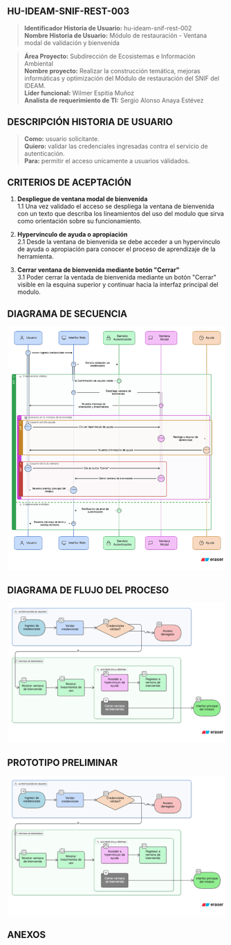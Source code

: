 ## HU-IDEAM-SNIF-REST-003

> **Identificador Historia de Usuario:** hu-ideam-snif-rest-002 \
> **Nombre Historia de Usuario:** Módulo de restauración - Ventana modal de validación y bienvenida

> **Área Proyecto:** Subdirección de Ecosistemas e Información Ambiental \
> **Nombre proyecto:** Realizar la construcción temática, mejoras informáticas y optimización del Módulo de restauración del SNIF del IDEAM. \
> **Líder funcional:** Wilmer Espitia Muñoz\
> **Analista de requerimiento de TI:** Sergio Alonso Anaya Estévez

## DESCRIPCIÓN HISTORIA DE USUARIO

> **Como:** usuario solicitante. \
> **Quiero:** validar las credenciales ingresadas contra el servicio de autenticación. \
> **Para:** permitir el acceso unicamente a usuarios válidados.

## CRITERIOS DE ACEPTACIÓN

1. **Despliegue de ventana modal de bienvenida**  
   1.1 Una vez validado el acceso se despliega la ventana de bienvenida con un texto que describa los lineamientos del uso del modulo que sirva como  orientación sobre su funcionamiento.  
   
2. **Hypervinculo de ayuda o apropiación**  
   2.1 Desde la ventana de bienvenida se debe acceder a un hypervinculo de ayuda o apropiación para conocer el proceso de aprendizaje de la herramienta.

3. **Cerrar ventana de bienvenida mediante botón "Cerrar"**  
   3.1 Poder cerrar la ventada de bienvenida mediante un botón "Cerrar" visible en la esquina superior y continuar hacia la interfaz principal del modulo.


## DIAGRAMA DE SECUENCIA

![IMAGEN DIAGRAMA DE SECUENCIA](assets/secuencia-hu-ideam-snif-rest-003.png)

## DIAGRAMA DE FLUJO DEL PROCESO

![IMAGEN DIAGRAMA DE FLUJO DEL PROCESO](assets/actividades-hu-ideam-snif-rest-003.png)

## PROTOTIPO PRELIMINAR

![PROTOTIPO PRELIMINAR](assets/wireframe-hu-ideam-snif-rest-003.png)

## ANEXOS

